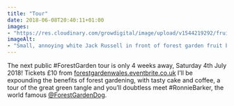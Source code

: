 ```yaml
---
title: "Tour"
date: 2018-06-08T20:40:11+01:00
images: 
- "https://res.cloudinary.com/growdigital/image/upload/v1544219292/fruit-triangle-40810050980.jpg"
imageAlt: 
- "Small, annoying white Jack Russell in front of forest garden fruit bed, mature trees and farm gate in background"
---
```


The next public #ForestGarden tour is only 4 weeks away, Saturday 4th July 2018! Tickets £10 from [forestgardenwales.eventbrite.co.uk](https://forestgardenwales.eventbrite.co.uk/) I’ll be expounding the benefits of forest gardening, with tasty cake and coffee, a tour of the great green tangle and you’ll doubtless meet #RonnieBarker, the world famous [@ForestGardenDog](https://twitter.com/ForestGardenDog/). 
